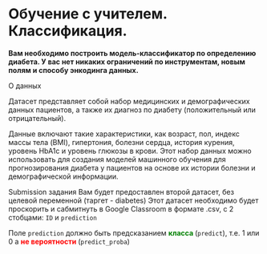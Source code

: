 # Обучение с учителем. Классификация.

**Вам необходимо построить модель-классификатор по определению диабета. У вас нет никаких ограничений по инструментам, новым полям и способу энкодинга данных.**

О данных

Датасет представляет собой набор медицинских и демографических данных пациентов, а также их диагноз по диабету (положительный или отрицательный).

Данные включают такие характеристики, как возраст, пол, индекс массы тела (BMI), гипертония, болезни сердца, история курения, уровень HbA1c и уровень глюкозы в крови. Этот набор данных можно использовать для создания моделей машинного обучения для прогнозирования диабета у пациентов на основе их истории болезни и демографической информации.

Submission задания
Вам будет предоставлен второй датасет, без целевой переменной (таргет - diabetes)
Этот датасет необходимо будет проскорить и сабмитнуть в Google Classroom в формате .csv, с 2 стобцами: `ID` и `prediction`

Поле `prediction` должно быть предсказанием **<span style = 'color : green'> класса </span>** (`predict`), т.е. 1 или 0 а **<span style = 'color : red'>не вероятности </span>** (`predict_proba`)